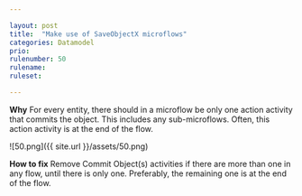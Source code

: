 ```yaml
---

layout: post
title:  "Make use of SaveObjectX microflows"
categories: Datamodel
prio: 
rulenumber: 50
rulename: 
ruleset: 

---
```


**Why**
For every entity, there should in a microflow be only one action activity that commits the object. This includes any sub-microflows. Often, this action activity is at the end of the flow. 

![50.png]({{ site.url }}/assets/50.png)

**How to fix**
Remove Commit Object(s) activities if there are more than one in any flow, until there is only one. Preferably, the remaining one is at the end of the flow. 
